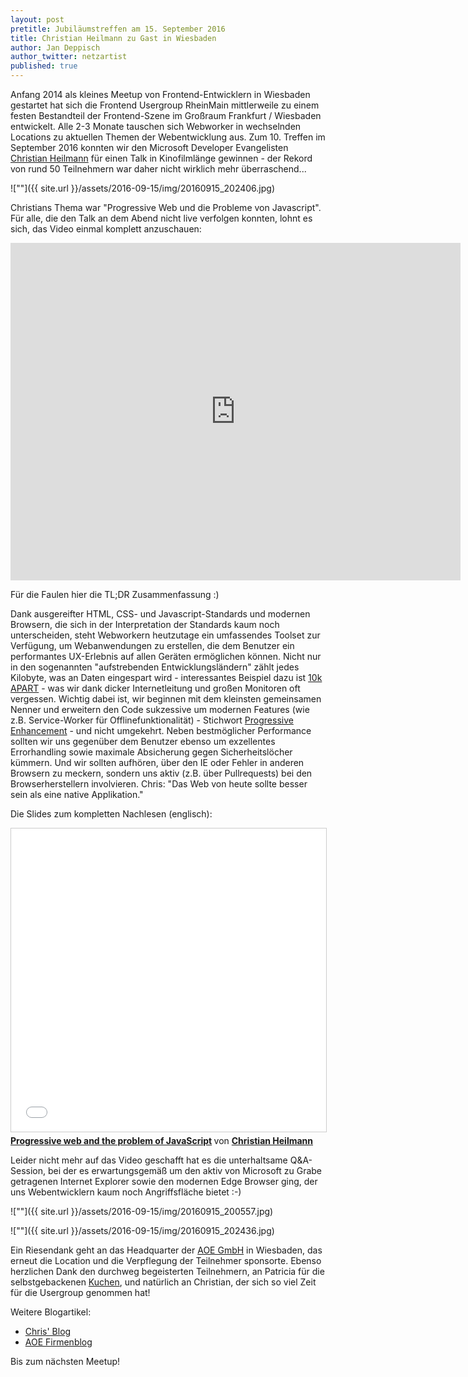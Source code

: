 ```yaml
---
layout: post
pretitle: Jubiläumstreffen am 15. September 2016
title: Christian Heilmann zu Gast in Wiesbaden
author: Jan Deppisch
author_twitter: netzartist
published: true
---
```


Anfang 2014 als kleines Meetup von Frontend-Entwicklern in Wiesbaden gestartet hat sich die Frontend Usergroup RheinMain mittlerweile zu einem festen Bestandteil der Frontend-Szene im Großraum Frankfurt / Wiesbaden entwickelt. Alle 2-3 Monate tauschen sich Webworker in wechselnden Locations zu aktuellen Themen der Webentwicklung aus. Zum 10. Treffen im September 2016 konnten wir den Microsoft Developer Evangelisten [Christian Heilmann](https://twitter.com/codepo8) für einen Talk in Kinofilmlänge gewinnen - der Rekord von rund 50 Teilnehmern war daher nicht wirklich mehr überraschend...

![""]({{ site.url }}/assets/2016-09-15/img/20160915_202406.jpg)

Christians Thema war "Progressive Web und die Probleme von Javascript". Für alle, die den Talk an dem Abend nicht live verfolgen konnten, lohnt es sich, das Video einmal komplett anzuschauen:

<iframe width="720" height="540" src="https://www.youtube.com/embed/du6ktviKKtg" frameborder="0" allowfullscreen></iframe>

Für die Faulen hier die TL;DR Zusammenfassung :)

Dank ausgereifter HTML, CSS- und Javascript-Standards und modernen Browsern, die sich in der Interpretation der Standards kaum noch unterscheiden, steht Webworkern heutzutage ein umfassendes Toolset zur Verfügung, um Webanwendungen zu erstellen, die dem Benutzer ein performantes UX-Erlebnis auf allen Geräten ermöglichen können. Nicht nur in den sogenannten "aufstrebenden Entwicklungsländern" zählt jedes Kilobyte, was an Daten eingespart wird - interessantes Beispiel dazu ist [10k APART](https://a-k-apart.com/) - was wir dank dicker Internetleitung und großen Monitoren oft vergessen. Wichtig dabei ist, wir beginnen mit dem kleinsten gemeinsamen Nenner und erweitern den Code sukzessive um modernen Features (wie z.B. Service-Worker für Offlinefunktionalität) - Stichwort [Progressive Enhancement](https://de.wikipedia.org/wiki/Progressive_Verbesserung) - und nicht umgekehrt. Neben bestmöglicher Performance sollten wir uns gegenüber dem Benutzer ebenso um exzellentes Errorhandling sowie maximale Absicherung gegen Sicherheitslöcher kümmern. Und wir sollten aufhören, über den IE oder Fehler in anderen Browsern zu meckern, sondern uns aktiv (z.B. über Pullrequests) bei den Browserherstellern involvieren. Chris: "Das Web von heute sollte besser sein als eine native Applikation."

Die Slides zum kompletten Nachlesen (englisch):

<iframe src="//www.slideshare.net/slideshow/embed_code/key/kJByNcAF2rao3t" width="595" height="485" frameborder="0" marginwidth="0" marginheight="0" scrolling="no" style="border:1px solid #CCC; border-width:1px; margin-bottom:5px; max-width: 100%;" allowfullscreen> </iframe> <div style="margin-bottom:5px"> <strong> <a href="//www.slideshare.net/cheilmann/progressive-web-and-the-problem-of-javascript" title="Progressive web and the problem of JavaScript" target="_blank">Progressive web and the problem of JavaScript</a> </strong> von <strong><a target="_blank" href="//www.slideshare.net/cheilmann">Christian Heilmann</a></strong> </div>


Leider nicht mehr auf das Video geschafft hat es die unterhaltsame Q&A-Session, bei der es erwartungsgemäß um den aktiv von Microsoft zu Grabe getragenen Internet Explorer sowie den modernen Edge Browser ging, der uns Webentwicklern kaum noch Angriffsfläche bietet :-) 

![""]({{ site.url }}/assets/2016-09-15/img/20160915_200557.jpg)

![""]({{ site.url }}/assets/2016-09-15/img/20160915_202436.jpg)

Ein Riesendank geht an das Headquarter der [AOE GmbH](http://www.aoe.com) in Wiesbaden, das erneut die Location und die Verpflegung der Teilnehmer sponsorte. Ebenso herzlichen Dank den durchweg begeisterten Teilnehmern, an Patricia für die selbstgebackenen [Kuchen](https://twitter.com/trishi_de/status/776704826856108032), und natürlich an Christian, der sich so viel Zeit für die Usergroup genommen hat!

Weitere Blogartikel:

- [Chris' Blog](https://www.christianheilmann.com/2016/09/27/javascript-aus-ist-nicht-das-problem-vortrag-beim-frontend-rhein-main-meetup/)
- [AOE Firmenblog](https://www.aoe.com/de/blog/frontend-usergroup-meeting-mit-microsoft-000770.html)

Bis zum nächsten Meetup!